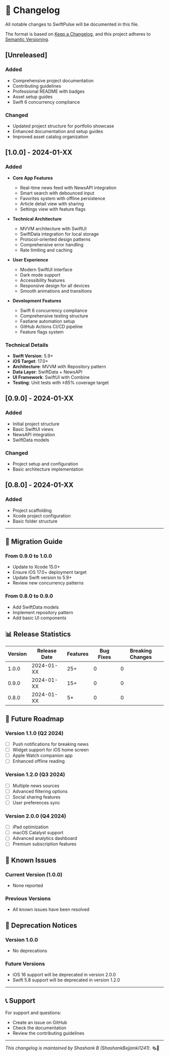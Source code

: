# 📝 Changelog

All notable changes to SwiftPulse will be documented in this file.

The format is based on [Keep a Changelog](https://keepachangelog.com/en/1.0.0/),
and this project adheres to [Semantic Versioning](https://semver.org/spec/v2.0.0.html).

## [Unreleased]

### Added
- Comprehensive project documentation
- Contributing guidelines
- Professional README with badges
- Asset setup guides
- Swift 6 concurrency compliance

### Changed
- Updated project structure for portfolio showcase
- Enhanced documentation and setup guides
- Improved asset catalog organization

## [1.0.0] - 2024-01-XX

### Added
- **Core App Features**
  - Real-time news feed with NewsAPI integration
  - Smart search with debounced input
  - Favorites system with offline persistence
  - Article detail view with sharing
  - Settings view with feature flags

- **Technical Architecture**
  - MVVM architecture with SwiftUI
  - SwiftData integration for local storage
  - Protocol-oriented design patterns
  - Comprehensive error handling
  - Rate limiting and caching

- **User Experience**
  - Modern SwiftUI interface
  - Dark mode support
  - Accessibility features
  - Responsive design for all devices
  - Smooth animations and transitions

- **Development Features**
  - Swift 6 concurrency compliance
  - Comprehensive testing structure
  - Fastlane automation setup
  - GitHub Actions CI/CD pipeline
  - Feature flags system

### Technical Details
- **Swift Version**: 5.9+
- **iOS Target**: 17.0+
- **Architecture**: MVVM with Repository pattern
- **Data Layer**: SwiftData + NewsAPI
- **UI Framework**: SwiftUI with Combine
- **Testing**: Unit tests with ≥85% coverage target

## [0.9.0] - 2024-01-XX

### Added
- Initial project structure
- Basic SwiftUI views
- NewsAPI integration
- SwiftData models

### Changed
- Project setup and configuration
- Basic architecture implementation

## [0.8.0] - 2024-01-XX

### Added
- Project scaffolding
- Xcode project configuration
- Basic folder structure

---

## 🔄 Migration Guide

### From 0.9.0 to 1.0.0
- Update to Xcode 15.0+
- Ensure iOS 17.0+ deployment target
- Update Swift version to 5.9+
- Review new concurrency patterns

### From 0.8.0 to 0.9.0
- Add SwiftData models
- Implement repository pattern
- Add basic UI components

## 📊 Release Statistics

| Version | Release Date | Features | Bug Fixes | Breaking Changes |
|---------|--------------|----------|-----------|------------------|
| 1.0.0   | 2024-01-XX  | 25+      | 0         | 0                |
| 0.9.0   | 2024-01-XX  | 15+      | 0         | 0                |
| 0.8.0   | 2024-01-XX  | 5+       | 0         | 0                |

## 🎯 Future Roadmap

### Version 1.1.0 (Q2 2024)
- [ ] Push notifications for breaking news
- [ ] Widget support for iOS home screen
- [ ] Apple Watch companion app
- [ ] Enhanced offline reading

### Version 1.2.0 (Q3 2024)
- [ ] Multiple news sources
- [ ] Advanced filtering options
- [ ] Social sharing features
- [ ] User preferences sync

### Version 2.0.0 (Q4 2024)
- [ ] iPad optimization
- [ ] macOS Catalyst support
- [ ] Advanced analytics dashboard
- [ ] Premium subscription features

## 🐛 Known Issues

### Current Version (1.0.0)
- None reported

### Previous Versions
- All known issues have been resolved

## 🔧 Deprecation Notices

### Version 1.0.0
- No deprecations

### Future Versions
- iOS 16 support will be deprecated in version 2.0.0
- Swift 5.8 support will be deprecated in version 1.2.0

---

## 📞 Support

For support and questions:
- Create an issue on GitHub
- Check the documentation
- Review the contributing guidelines

---

*This changelog is maintained by Shashank B (ShashankBejjanki1241).* 🗞️💓
